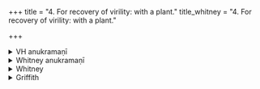 +++
title = "4. For recovery of virility: with a plant."
title_whitney = "4. For recovery of virility: with a plant."

+++

<details><summary>VH anukramaṇī</summary>

वाजीकरण  
१-८ अथर्वा । वनस्पतिः, १-२ सूर्यः, प्रजापतिः, ४ इन्द्रः, ५ आपः, सोमः, ६ अग्निः, सरस्वती, ब्रह्मणस्पतिः। अनुष्टप्, ४ पुरउष्णिक्, ६-७ भुरिक्।
</details>

<details><summary>Whitney anukramaṇī</summary>

[Atharvan.—aṣṭarcam. vānaspatyam. ānuṣṭubham: 4. purauṣṇih; 6, 7. bhurij.]
</details>



<details><summary>Whitney</summary>

### Comment
Found in Pāipp. iv. (except vs. 7, and in the verse-order 1-3, 5, 8, 4, 6). Used by Kāuś. (40. 14) in a rite for sexual vigor.


### Translations
Translated: Griffith, i. 134 and 473; Bloomfield, 31, 369; Weber, xviii. 16.
</details>

<details><summary>Griffith</summary>

A charm to restore virile power
</details>
